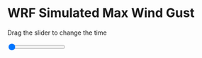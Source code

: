 <h1>WRF Simulated Max Wind Gust</h1>
<p>Drag the slider to change the time</p>

<div class="slidecontainer">
<input oninput='setImage(this)' class="slider" type="range" min="0" max="37" value="0" step="1" />
<img id='img'/>
</div>

<script>
var img = document.getElementById('img');
var img_array = ['/assets/images/wrf/w_wrfout_d01_2020-06-16_12:00:00.png',
'/assets/images/wrf/w_wrfout_d01_2020-06-16_13:00:00.png',
'/assets/images/wrf/w_wrfout_d01_2020-06-16_14:00:00.png',
'/assets/images/wrf/w_wrfout_d01_2020-06-16_15:00:00.png',
'/assets/images/wrf/w_wrfout_d01_2020-06-16_16:00:00.png',
'/assets/images/wrf/w_wrfout_d01_2020-06-16_17:00:00.png',
'/assets/images/wrf/w_wrfout_d01_2020-06-16_18:00:00.png',
'/assets/images/wrf/w_wrfout_d01_2020-06-16_19:00:00.png',
'/assets/images/wrf/w_wrfout_d01_2020-06-16_20:00:00.png',
'/assets/images/wrf/w_wrfout_d01_2020-06-16_21:00:00.png',
'/assets/images/wrf/w_wrfout_d01_2020-06-16_22:00:00.png',
'/assets/images/wrf/w_wrfout_d01_2020-06-16_23:00:00.png',
'/assets/images/wrf/w_wrfout_d01_2020-06-17_00:00:00.png',
'/assets/images/wrf/w_wrfout_d01_2020-06-17_01:00:00.png',
'/assets/images/wrf/w_wrfout_d01_2020-06-17_02:00:00.png',
'/assets/images/wrf/w_wrfout_d01_2020-06-17_03:00:00.png',
'/assets/images/wrf/w_wrfout_d01_2020-06-17_04:00:00.png',
'/assets/images/wrf/w_wrfout_d01_2020-06-17_05:00:00.png',
'/assets/images/wrf/w_wrfout_d01_2020-06-17_06:00:00.png',
'/assets/images/wrf/w_wrfout_d01_2020-06-17_07:00:00.png',
'/assets/images/wrf/w_wrfout_d01_2020-06-17_08:00:00.png',
'/assets/images/wrf/w_wrfout_d01_2020-06-17_09:00:00.png',
'/assets/images/wrf/w_wrfout_d01_2020-06-17_10:00:00.png',
'/assets/images/wrf/w_wrfout_d01_2020-06-17_11:00:00.png',
'/assets/images/wrf/w_wrfout_d01_2020-06-17_12:00:00.png',
'/assets/images/wrf/w_wrfout_d01_2020-06-17_13:00:00.png',
'/assets/images/wrf/w_wrfout_d01_2020-06-17_14:00:00.png',
'/assets/images/wrf/w_wrfout_d01_2020-06-17_15:00:00.png',
'/assets/images/wrf/w_wrfout_d01_2020-06-17_16:00:00.png',
'/assets/images/wrf/w_wrfout_d01_2020-06-17_17:00:00.png',
'/assets/images/wrf/w_wrfout_d01_2020-06-17_18:00:00.png',
'/assets/images/wrf/w_wrfout_d01_2020-06-17_19:00:00.png',
'/assets/images/wrf/w_wrfout_d01_2020-06-17_20:00:00.png',
'/assets/images/wrf/w_wrfout_d01_2020-06-17_21:00:00.png',
'/assets/images/wrf/w_wrfout_d01_2020-06-17_22:00:00.png',
'/assets/images/wrf/w_wrfout_d01_2020-06-17_23:00:00.png',
'/assets/images/wrf/w_wrfout_d01_2020-06-18_00:00:00.png',];
function setImage(obj)
{
        var value = obj.value;
        img.src = img_array[value];

}
</script>
